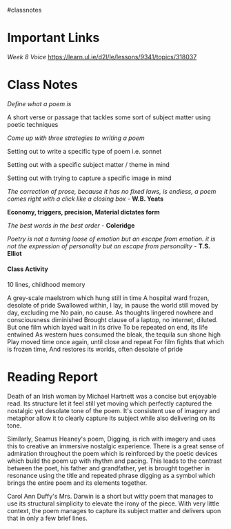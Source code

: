 #classnotes 

# Important Links

*Week 8 Voice*
https://learn.ul.ie/d2l/le/lessons/9341/topics/318037

# Class Notes


*Define what a poem is*

A short verse or passage that tackles some sort of subject matter using poetic techniques

*Come up with three strategies to writing a poem*

Setting out to write a specific type of poem i.e. sonnet

Setting out with a specific subject matter / theme in mind

Setting out with trying to capture a specific image in mind

*The correction of prose, because it has no fixed laws, is endless, a poem comes right with a click like a closing box* - **W.B. Yeats**

**Economy, triggers, precision, Material dictates form**

*The best words in the best order* - **Coleridge**

*Poetry is not a turning loose of emotion but an escape from emotion. it is not the expression of personality but an escape from personality* - **T.S. Elliot**

#### Class Activity

10 lines, childhood memory

A grey-scale maelstrom which hung still in time
A hospital ward frozen, desolate of pride
Swallowed within, I lay, in pause
the world still moved by day, excluding me
No pain, no cause.
As thoughts lingered nowhere and consciousness diminished
Brought clause of a laptop, no internet, diluted.
But one film which layed wait in its drive
To be repeated on end, its life entwined 
As western hues consumed the bleak, the tequila sun shone high
Play moved time once again, until close and repeat
For film fights that which is frozen time, 
And restores its worlds, often desolate of pride



# Reading Report

Death of an Irish woman by Michael Hartnett was a concise but enjoyable read. Its structure let it feel still yet moving which perfectly captured the nostalgic yet desolate tone of the poem. It's consistent use of imagery and metaphor allow it to clearly capture its subject while also delivering on its tone.

Similarly, Seamus Heaney's poem, Digging, is rich with imagery and uses this to creative an immersive nostalgic experience. There is a great sense of admiration throughout the poem which is reinforced by the poetic devices which build the poem up with rhythm and pacing. This leads to the contrast between the poet, his father and grandfather, yet is brought together in resonance using the title and repeated phrase digging as a symbol which brings the entire poem and its elements together.

Carol Ann Duffy's Mrs. Darwin is a short but witty poem that manages to use its structural simplicity to elevate the irony of the piece. With very little context, the poem manages to capture its subject matter and delivers upon that in only a few brief lines.